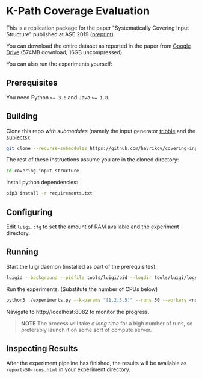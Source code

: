 # K-Path Coverage Evaluation

This is a replication package for the paper "Systematically Covering Input Structure" published at ASE 2019 ([preprint](https://havrikov.github.io/publications/ase19-preprint.pdf)).

You can download the entire dataset as reported in the paper from [Google Drive](https://drive.google.com/open?id=1S_F5EWB0B5v8cxkTsXArvG0ViPs7wryS) (574MB download, 16GB uncompressed).

You can also run the experiments yourself: 

## Prerequisites
You need Python `>= 3.6` and Java `>= 1.8`.

## Building

Clone this repo _with submodules_ (namely the input generator [tribble](https://github.com/havrikov/tribble) and the [subjects](https://github.com/havrikov/text-processing-java-projects)):

```bash
git clone --recurse-submodules https://github.com/havrikov/covering-input-structure.git
```

The rest of these instructions assume you are in the cloned directory:

```bash
cd covering-input-structure
```

Install python dependencies:

```bash
pip3 install -r requirements.txt
```

## Configuring

Edit `luigi.cfg` to set the amount of RAM available and the experiment directory.

## Running

Start the luigi daemon (installed as part of the prerequisites).

```bash
luigid --background --pidfile tools/luigi/pid --logdir tools/luigi/logs --state-path tools/luigi/state
```

Run the experiments. (Substitute the number of CPUs below)

```bash
python3 ./experiments.py --k-params "[1,2,3,5]" --runs 50 --workers <number-of-CPUs>
```

Navigate to http://localhost:8082 to monitor the progress.

> **NOTE** The process will take _a long time_ for a high number of runs, so preferably launch it on some sort of compute server.

## Inspecting Results

After the experiment pipeline has finished, the results will be available as `report-50-runs.html` in your experiment directory.
